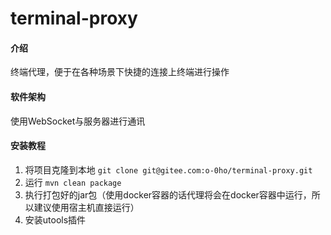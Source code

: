 # terminal-proxy

#### 介绍
终端代理，便于在各种场景下快捷的连接上终端进行操作

#### 软件架构
使用WebSocket与服务器进行通讯


#### 安装教程

1. 将项目克隆到本地 `git clone git@gitee.com:o-0ho/terminal-proxy.git`
2. 运行 `mvn clean package`
3. 执行打包好的jar包（使用docker容器的话代理将会在docker容器中运行，所以建议使用宿主机直接运行）
4. 安装utools插件
